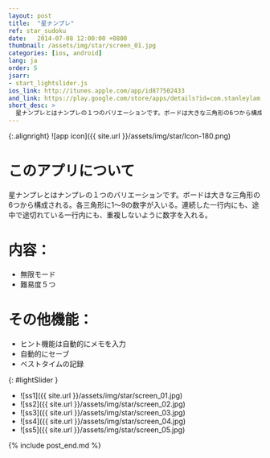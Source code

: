 ```yaml
---
layout: post
title:  "星ナンプレ"
ref: star_sudoku
date:   2014-07-08 12:00:00 +0800
thumbnail: /assets/img/star/screen_01.jpg
categories: [ios, android]
lang: ja
order: 5
jsarr:
- start_lightslider.js
ios_link: http://itunes.apple.com/app/id877502433
and_link: https://play.google.com/store/apps/details?id=com.stanleylam.starsudoku
short_desc: >
  星ナンプレとはナンプレの１つのバリエーションです。ボードは大きな三角形の6つから構成される。各三角形に1～9の数字が入いる。連続した一行内にも、途中で途切れている一行内にも、重複しないように数字を入れる。
---
```


{:.alignright}
![app icon]({{ site.url }}/assets/img/star/Icon-180.png)

# このアプリについて

星ナンプレとはナンプレの１つのバリエーションです。ボードは大きな三角形の6つから構成される。各三角形に1～9の数字が入いる。連続した一行内にも、途中で途切れている一行内にも、重複しないように数字を入れる。

# 内容：
- 無限モード
- 難易度５つ

# その他機能：
- ヒント機能は自動的にメモを入力
- 自動的にセーブ
- ベストタイムの記録

{: #lightSlider }
*   ![ss1]({{ site.url }}/assets/img/star/screen_01.jpg)
*   ![ss2]({{ site.url }}/assets/img/star/screen_02.jpg)
*   ![ss3]({{ site.url }}/assets/img/star/screen_03.jpg)
*   ![ss4]({{ site.url }}/assets/img/star/screen_04.jpg)
*   ![ss5]({{ site.url }}/assets/img/star/screen_05.jpg)

{% include post_end.md %}
